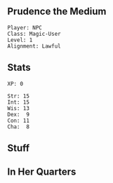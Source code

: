 
## Prudence the Medium

    Player: NPC
    Class: Magic-User
    Level: 1
    Alignment: Lawful

## Stats

    XP: 0

    Str: 15
    Int: 15
    Wis: 13
    Dex:  9
    Con: 11
    Cha:  8

## Stuff

## In Her Quarters

